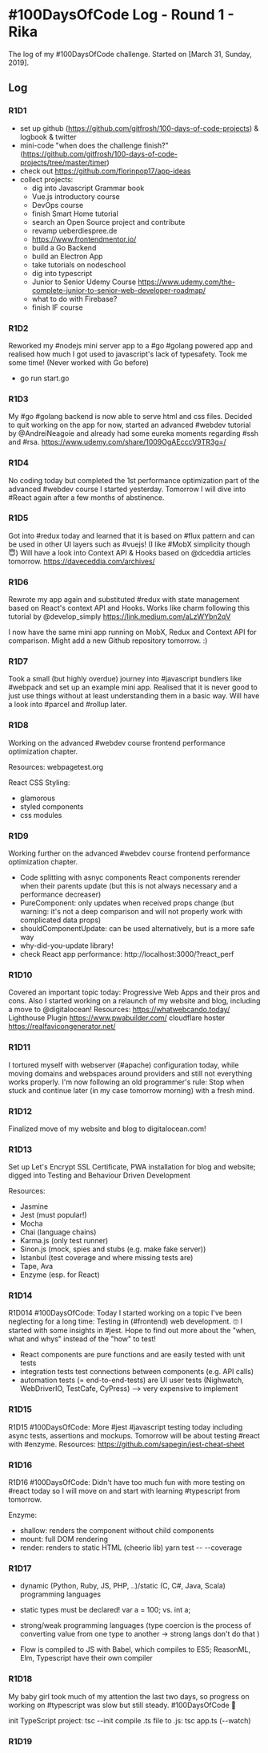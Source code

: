 # #100DaysOfCode Log - Round 1 - Rika

The log of my #100DaysOfCode challenge. Started on [March 31, Sunday, 2019].

## Log

### R1D1 
* set up github (https://github.com/gitfrosh/100-days-of-code-projects) & logbook & twitter
* mini-code "when does the challenge finish?" (https://github.com/gitfrosh/100-days-of-code-projects/tree/master/timer)
* check out https://github.com/florinpop17/app-ideas
* collect projects:
    * dig into Javascript Grammar book
    * Vue.js introductory course
    * DevOps course
    * finish Smart Home tutorial
    * search an Open Source project and contribute
    * revamp ueberdiespree.de
    * https://www.frontendmentor.io/
    * build a Go Backend
    * build an Electron App
    * take tutorials on nodeschool
    * dig into typescript
    * Junior to Senior Udemy Course https://www.udemy.com/the-complete-junior-to-senior-web-developer-roadmap/
    * what to do with Firebase?
    * finish IF course

### R1D2
Reworked my #nodejs mini server app to a #go #golang powered app and realised how much I got used to javascript's lack of typesafety. Took me some time! (Never worked with Go before)

* go run start.go

### R1D3
My #go #golang backend is now able to serve html and css files. Decided to quit working on the app for now, started an advanced #webdev tutorial by @AndreiNeagoie and already had some eureka moments regarding #ssh and #rsa. https://www.udemy.com/share/1009OgAEcccV9TR3g=/

### R1D4
No coding today but completed the 1st performance optimization part of the advanced #webdev course I started yesterday. Tomorrow I will dive into #React again after a few months of abstinence.

### R1D5
Got into #redux today and learned that it is based on #flux pattern and can be used in other UI layers such as #vuejs! (I like #MobX simplicity though 😇) Will have a look into Context API & Hooks based on 
@dceddia articles tomorrow. https://daveceddia.com/archives/

### R1D6
Rewrote my app again and substituted #redux with state management based on React's context API and Hooks. Works like charm following this tutorial by @develop_simply https://link.medium.com/aLzWYbn2qV

I now have the same mini app running on MobX, Redux and Context API for comparison. Might add a new Github repository tomorrow. :)

### R1D7
Took a small (but highly overdue) journey into #javascript bundlers like #webpack and set up an example mini app. Realised that it is never good to just use things without at least understanding them in a basic way. Will have a look into #parcel and #rollup later.

### R1D8
Working on the advanced #webdev course frontend performance optimization chapter.

Resources:
webpagetest.org

React CSS Styling:
- glamorous
- styled components
- css modules

### R1D9
Working further on the advanced #webdev course frontend performance optimization chapter.
- Code splitting with asnyc components
React components rerender when their parents update (but this is not always necessary and a performance decreaser)
- PureComponent: only updates when received props change (but warning: it's not a deep comparison and will not properly work with complicated data props)
- shouldComponentUpdate: can be used alternatively, but is a more safe way
- why-did-you-update library!
- check React app performance: http://localhost:3000/?react_perf

### R1D10
Covered an important topic today: Progressive Web Apps and their pros and cons. Also I started working on a relaunch of my website and blog, including a move to @digitalocean!
Resources:
https://whatwebcando.today/
Lighthouse Plugin
https://www.pwabuilder.com/
cloudflare hoster
https://realfavicongenerator.net/

### R1D11
I tortured myself with webserver (#apache) configuration today, while moving domains and webspaces around providers and still not everything works properly. I'm now following an old programmer's rule: Stop when stuck and continue later (in my case tomorrow morning) with a fresh mind. 

### R1D12
Finalized move of my website and blog to digitalocean.com!

### R1D13
Set up Let's Encrypt SSL Certificate, PWA installation for blog and website; digged into Testing and Behaviour Driven Development

Resources:
- Jasmine
- Jest (must popular!)
- Mocha
- Chai (language chains)
- Karma.js (only test runner)
- Sinon.js (mock, spies and stubs (e.g. make fake server))
- Istanbul (test coverage and where missing tests are)
- Tape, Ava
- Enzyme (esp. for React)

### R1D14
R1D014 #100DaysOfCode: Today I started working on a topic I've been neglecting for a long time: Testing in (#frontend) web development. 🙄 I started with some insights in #jest. Hope to find out more about the "when, what and whys" instead of the "how" to test!

 - React components are pure functions and are easily tested with unit tests
 - integration tests test connections between components (e.g. API calls)
 - automation tests (= end-to-end-tests) are UI user tests (Nighwatch, WebDriverIO, TestCafe, CyPress) --> very expensive to implement

 ### R1D15
R1D15 #100DaysOfCode: More #jest #javascript testing today including async tests, assertions and mockups. Tomorrow will be about testing #react with #enzyme.
Resources:
 https://github.com/sapegin/jest-cheat-sheet

### R1D16
R1D16 #100DaysOfCode: Didn't have too much fun with more testing on #react today so I will move on and start with learning #typescript from tomorrow.

Enzyme:
  - shallow: renders the component without child components
  - mount: full DOM rendering
  - render: renders to static HTML (cheerio lib)
  yarn test -- --coverage

### R1D17
  - dynamic (Python, Ruby, JS, PHP, ..)/static (C, C#, Java, Scala) programming languages
  - static types must be declared!
    var a = 100; vs. int a;

  - strong/weak programming languages (type coercion is the process of converting value from one type to another -> strong langs don't do that )

  - Flow is compiled to JS with Babel, which compiles to ES5; ReasonML, Elm, Typescript have their own compiler

### R1D18
My baby girl took much of my attention the last two days, so progress on working on #typescript was slow but still steady. #100DaysOfCode 💪

init TypeScript project: tsc --init
compile .ts file to .js: tsc app.ts (--watch)

### R1D19